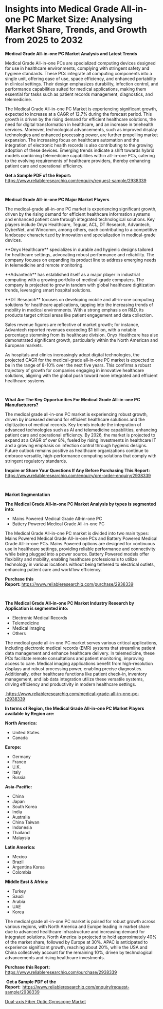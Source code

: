 <p><h1>Insights into Medical Grade All-in-one PC Market Size: Analysing Market Share, Trends, and Growth from 2025 to 2032</h1></p><p><strong>Medical Grade All-in-one PC Market Analysis and Latest Trends</strong></p>
<p><p>Medical Grade All-in-one PCs are specialized computing devices designed for use in healthcare environments, complying with stringent safety and hygiene standards. These PCs integrate all computing components into a single unit, offering ease of use, space efficiency, and enhanced portability in clinical settings. Their design emphasizes durability, infection control, and performance capabilities suited for medical applications, making them essential for tasks such as patient records management, diagnostics, and telemedicine.</p><p>The Medical Grade All-in-one PC Market is experiencing significant growth, expected to increase at a CAGR of 12.7% during the forecast period. This growth is driven by the rising demand for efficient healthcare solutions, the need for digital transformation in healthcare, and an increase in telehealth services. Moreover, technological advancements, such as improved display technologies and enhanced processing power, are further propelling market expansion. The increasing focus on healthcare automation and the integration of electronic health records is also contributing to the growing adoption of these devices. Emerging trends indicate a shift towards hybrid models combining telemedicine capabilities within all-in-one PCs, catering to the evolving requirements of healthcare providers, thereby enhancing patient care and operational efficiency.</p></p>
<p><strong>Get a Sample PDF of the Report:&nbsp;</strong> <a href="https://www.reliableresearchiq.com/enquiry/request-sample/2938339?utm_campaign=3107&utm_medium=2&utm_source=Github&utm_content=ia&utm_term=15032025&utm_id=medical-grade-all-in-one-pc">https://www.reliableresearchiq.com/enquiry/request-sample/2938339</a></p>
<p>&nbsp;</p>
<p><strong>Medical Grade All-in-one PC Major Market Players</strong></p>
<p><p>The medical-grade all-in-one PC market is experiencing significant growth, driven by the rising demand for efficient healthcare information systems and enhanced patient care through integrated technological solutions. Key players include Onyx Healthcare, Teguar, ACL, DT Research, Advantech, CyberNet, and Wincomm, among others, each contributing to a competitive landscape characterized by innovation and specialization in medical-grade devices.</p><p>**Onyx Healthcare** specializes in durable and hygienic designs tailored for healthcare settings, advocating robust performance and reliability. The company focuses on expanding its product line to address emerging needs in telemedicine and remote monitoring.</p><p>**Advantech** has established itself as a major player in industrial computing with a growing portfolio of medical-grade computers. The company is projected to grow in tandem with global healthcare digitization trends, leveraging smart hospital solutions.</p><p>**DT Research** focuses on developing mobile and all-in-one computing solutions for healthcare applications, tapping into the increasing trends of mobility in medical environments. With a strong emphasis on R&D, its products target critical areas like patient engagement and data collection.</p><p>Sales revenue figures are reflective of market growth; for instance, Advantech reported revenues exceeding $1 billion, with a notable percentage stemming from its healthcare division. Onyx Healthcare has also demonstrated significant growth, particularly within the North American and European markets.</p><p>As hospitals and clinics increasingly adopt digital technologies, the projected CAGR for the medical-grade all-in-one PC market is expected to be in the range of 8-10% over the next five years. This confirms a robust trajectory of growth for companies engaging in innovative healthcare solutions, aligning with the global push toward more integrated and efficient healthcare systems.</p></p>
<p>&nbsp;</p>
<p><strong>What Are The Key Opportunities For Medical Grade All-in-one PC Manufacturers?</strong></p>
<p><p>The medical grade all-in-one PC market is experiencing robust growth, driven by increased demand for efficient healthcare solutions and the digitization of medical records. Key trends include the integration of advanced technologies such as AI and telemedicine capabilities, enhancing patient care and operational efficiency. By 2026, the market is projected to expand at a CAGR of over 8%, fueled by rising investments in healthcare IT and a growing emphasis on infection control through hygienic designs. Future outlook remains positive as healthcare organizations continue to embrace versatile, high-performance computing solutions that comply with stringent regulatory standards.</p></p>
<p><strong>Inquire or Share Your Questions If Any Before Purchasing This Report:</strong> <a href="https://www.reliableresearchiq.com/enquiry/pre-order-enquiry/2938339?utm_campaign=3107&utm_medium=2&utm_source=Github&utm_content=ia&utm_term=15032025&utm_id=medical-grade-all-in-one-pc">https://www.reliableresearchiq.com/enquiry/pre-order-enquiry/2938339</a></p>
<p>&nbsp;</p>
<p><strong>Market Segmentation</strong></p>
<p><strong>The Medical Grade All-in-one PC Market Analysis by types is segmented into:</strong></p>
<p><ul><li>Mains Powered Medical Grade All-in-one PC</li><li>Battery Powered Medical Grade All-in-one PC</li></ul></p>
<p><p>The Medical Grade All-in-one PC market is divided into two main types: Mains Powered Medical Grade All-in-one PCs and Battery Powered Medical Grade All-in-one PCs. Mains Powered options are designed for continuous use in healthcare settings, providing reliable performance and connectivity while being plugged into a power source. Battery Powered models offer flexibility and mobility, enabling healthcare professionals to utilize technology in various locations without being tethered to electrical outlets, enhancing patient care and workflow efficiency.</p></p>
<p><strong>Purchase this Report:&nbsp;</strong><a href="https://www.reliableresearchiq.com/purchase/2938339?utm_campaign=3107&utm_medium=2&utm_source=Github&utm_content=ia&utm_term=15032025&utm_id=medical-grade-all-in-one-pc">https://www.reliableresearchiq.com/purchase/2938339</a></p>
<p>&nbsp;</p>
<p><strong>The Medical Grade All-in-one PC Market Industry Research by Application is segmented into:</strong></p>
<p><ul><li>Electronic Medical Records</li><li>Telemedicine</li><li>Medical Imaging</li><li>Others</li></ul></p>
<p><p>The medical grade all-in-one PC market serves various critical applications, including electronic medical records (EMR) systems that streamline patient data management and enhance healthcare delivery. In telemedicine, these PCs facilitate remote consultations and patient monitoring, improving access to care. Medical imaging applications benefit from high-resolution displays and robust processing power, enabling precise diagnostics. Additionally, other healthcare functions like patient check-in, inventory management, and lab data integration utilize these versatile systems, driving efficiency and productivity in modern healthcare settings.</p></p>
<p><a href="https://www.reliableresearchiq.com/medical-grade-all-in-one-pc-r2938339?utm_campaign=3107&utm_medium=2&utm_source=Github&utm_content=ia&utm_term=15032025&utm_id=medical-grade-all-in-one-pc">&nbsp;https://www.reliableresearchiq.com/medical-grade-all-in-one-pc-r2938339</a></p>
<p><strong>In terms of Region, the Medical Grade All-in-one PC Market Players available by Region are:</strong></p>
<p>
    <p> <strong> North America: </strong>
        <ul>
            <li>United States</li>
            <li>Canada</li>
        </ul>
        </p> 
    <p> <strong> Europe: </strong>
        <ul>
            <li>Germany</li>
            <li>France</li>
            <li>U.K.</li>
            <li>Italy</li>
            <li>Russia</li>
        </ul>
        </p> 
    <p> <strong> Asia-Pacific: </strong>
        <ul>
            <li>China</li>
            <li>Japan</li>
            <li>South Korea</li>
            <li>India</li>
            <li>Australia</li>
            <li>China Taiwan</li>
            <li>Indonesia</li>
            <li>Thailand</li>
            <li>Malaysia</li>
        </ul>
        </p> 
    <p> <strong> Latin America: </strong>
        <ul>
            <li>Mexico</li>
            <li>Brazil</li>
            <li>Argentina Korea</li>
            <li>Colombia</li>
        </ul>
        </p> 
    <p> <strong> Middle East & Africa: </strong>
        <ul>
            <li>Turkey</li>
            <li>Saudi</li>
            <li>Arabia</li>
            <li>UAE</li>
            <li>Korea</li>
        </ul>
    </p>
    </p>
<p><p>The medical grade all-in-one PC market is poised for robust growth across various regions, with North America and Europe leading in market share due to advanced healthcare infrastructure and increasing demand for integrated solutions. North America is projected to hold approximately 40% of the market share, followed by Europe at 30%. APAC is anticipated to experience significant growth, reaching about 20%, while the USA and China collectively account for the remaining 10%, driven by technological advancements and rising healthcare investments.</p></p>
<p><strong>Purchase this Report: </strong><a href="https://www.reliableresearchiq.com/purchase/2938339?utm_campaign=3107&utm_medium=2&utm_source=Github&utm_content=ia&utm_term=15032025&utm_id=medical-grade-all-in-one-pc">https://www.reliableresearchiq.com/purchase/2938339</a></p>
<p>&nbsp;<strong>Get a Sample PDF of the Report:&nbsp;&nbsp;</strong><a href="https://www.reliableresearchiq.com/enquiry/request-sample/2938339?utm_campaign=3107&utm_medium=2&utm_source=Github&utm_content=ia&utm_term=15032025&utm_id=medical-grade-all-in-one-pc">https://www.reliableresearchiq.com/enquiry/request-sample/2938339</a></p>
<p><strong></strong></p>
<p><p><a href="https://github.com/voigttyagi/Market-Research-Report-List-1/blob/main/dual-axis-fiber-optic-gyroscope-market.md?utm_campaign=3107&utm_medium=2&utm_source=Github&utm_content=ia&utm_term=15032025&utm_id=medical-grade-all-in-one-pc">Dual-axis Fiber Optic Gyroscope Market</a></p></p>